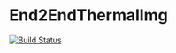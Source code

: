# End2EndThermalImg

[![Build Status](https://github.com/sophiefisher/End2EndThermalImg.jl/actions/workflows/CI.yml/badge.svg?branch=main)](https://github.com/sophiefisher/End2EndThermalImg.jl/actions/workflows/CI.yml?query=branch%3Amain)
